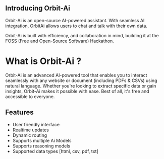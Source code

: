 ## Introducing Orbit-Ai

Orbit-Ai is an open-source AI-powered assistant. With seamless AI integration, OrbitAi allows users to chat and talk with their own data.

Orbit-Ai is built with efficiency, and collaboration in mind, building it at the FOSS (Free and Open-Source Software) Hackathon.

# What is Orbit-Ai ?

Orbit-Ai is an advanced AI-powered tool that enables you to interact seamlessly with any website or document (including PDFs & CSVs) using natural language. Whether you're looking to extract specific data or gain insights, Orbit-Ai makes it possible with ease. Best of all, it's free and accessible to everyone.

## Features

- User friendly interface 
- Realtime updates
- Dynamic routing
- Supports multiple Ai Models
- Supports reasoning models
- Supported data types [html, csv, pdf, txt]